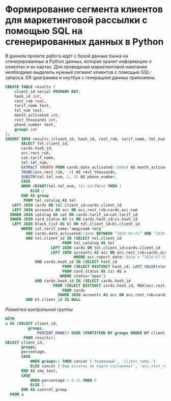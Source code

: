 # Формирование сегмента клиентов для маркетинговой рассылки с помощью SQL на сгенерированных данных в Python

В данном проекте работа идёт с базой данных банка на сгенерированных в Python данных, которая хранит информацию о клиентах и их картах. Для проведения маркетинговой кампании необходимо выделить нужный сегмент клиентов с помощью SQL-запроса. ER-диаграмма и ноутбук с генерацией данных приложены.

```sql
CREATE TABLE results (
    client_id serial PRIMARY KEY,
    hash_id int,
    rest_rub real,
    tarif_name text,
    tel_num text,
    month_activated int, 
    rest_thousands int, 
    phone_number text,
    groups int
); 
INSERT INTO results (client_id, hash_id, rest_rub, tarif_name, tel_num, month_activated,   rest_thousands, phone_number, groups) 
       SELECT tel.client_id,
       cards.hash_id,
       acc.rest_rub,
       cat.tarif_name,
       tel.tel_num,
       EXTRACT (MONTH FROM cards.date_activated::date) AS month_activated,
       TRUNC(acc.rest_rub, -3) AS rest_thousands,
       SUBSTR(tel.tel_num, 2, 3) AS phone_number, 
       CASE 
   	   WHEN (RIGHT(tel.tel_num, 1)::int)%2=0 THEN 1 
           ELSE 2 
       END AS group
        FROM tel_catalog AS tel
   LEFT JOIN cards ON tel.client_id=cards.client_id
   LEFT JOIN accounts AS acc ON acc.rest_rub=cards.acc_num
  INNER JOIN catalog AS cat ON cards.tarif_id=cat.tarif_id
  INNER JOIN card_status AS cs ON cards.hash_id=cs.hash_id
   LEFT JOIN black_list AS bl ON tel.client_id=bl.client_id
       WHERE cat.tarif_name=’амурский тигр’ 
  	     AND cards.date_activated::date BETWEEN ‘2016-04-01’ AND ‘2016-06-30’
	     AND tel.client_id IN (SELECT tel.client_id
			             FROM tel_catalog AS tel
  			        LEFT JOIN cards ON tel.client_id=cards.client_id
  			        LEFT JOIN accounts AS acc ON acc.rest_rub=cards.acc_num
        			          WHERE acc.report_date::date = ‘2016-07-01’ AND rest_rub >= 1000)
             AND cards.hash_id IN (SELECT hash_id
       				     FROM (SELECT DISTINCT hash_id, LAST_VALUE(status) OVER (PARTITION BY cs.hash_id ORDER BY cs.date_status ROWS BETWEEN CURRENT ROW AND UNBOUNDED FOLLOWING) AS status 
					     FROM card_status AS cs) AS a
					    WHERE status=’open’)
       	     AND cards.hash_id IN (SELECT cards.hash_id
				     FROM (SELECT DISTINCT cards.hash_id, MAX(acc.rest_rub) OVER (PARTITION BY cards.client_id)
					     FROM cards
				       INNER JOIN accounts AS acc ON acc.rest_rub=cards.acc_num) AS b)
	     AND bl.client_id IS NULL
```

*Разметка контрольной группы*

```sql
WITH 
a AS (SELECT client_id,
		  groups,
    		  PERCENT_RANK() OVER (PARTITION BY groups ORDER BY client_id) AS percentage
        FROM results);
SELECT client_id,
       groups,
       percentage,
       CASE 
           WHEN groups=1 THEN concat ('Уважаемый', 'client_name,') 
           ELSE concat ('Ваш остаток по карте составляет', 'acc.rest_rub') 
       END AS sms_text,
       CASE
           WHEN percentage > 0.15 THEN 0
           ELSE 1
       END AS control_group
  FROM a
```
